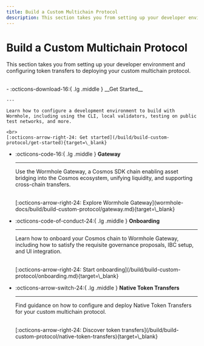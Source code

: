 ```yaml
---
title: Build a Custom Multichain Protocol
description: This section takes you from setting up your developer environment and configuring token transfers to deploying your custom multichain protocol. 
---
```


# Build a Custom Multichain Protocol

This section takes you from setting up your developer environment and configuring token transfers to deploying your custom multichain protocol.

<br>
<div class="grid cards" markdown>
-   :octicons-download-16:{ .lg .middle } __Get Started__

    ---

    Learn how to configure a development environment to build with Wormhole, including using the CLI, local validators, testing on public test networks, and more.

    <br>
    [:octicons-arrow-right-24: Get started](/build/build-custom-protocol/get-started){target=\_blank}

-   :octicons-code-16:{ .lg .middle } __Gateway__

    ---

    Use the Wormhole Gateway, a Cosmos SDK chain enabling asset bridging into the Cosmos ecosystem, unifying liquidity, and supporting cross-chain transfers.

    <br>
    [:octicons-arrow-right-24: Explore Wormhole Gateway](wormhole-docs/build/build-custom-protocol/gateway.md){target=\_blank}

-   :octicons-code-of-conduct-24:{ .lg .middle } __Onboarding__

    ---

    Learn how to onboard your Cosmos chain to Wormhole Gateway, including how to satisfy the requisite governance proposals, IBC setup, and UI integration.

    <br>
    [:octicons-arrow-right-24: Start onboarding](/build/build-custom-protocol/onboarding.md){target=\_blank}

-   :octicons-arrow-switch-24:{ .lg .middle } __Native Token Transfers__

    ---

    Find guidance on how to configure and deploy Native Token Transfers for your custom multichain protocol.

    <br>
    [:octicons-arrow-right-24: Discover token transfers](/build/build-custom-protocol/native-token-transfers){target=\_blank}
</div>
<br>

